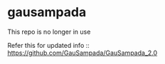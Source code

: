 # gausampada

This repo is no longer in use 

Refer this for updated info :: https://github.com/GauSampada/GauSampada_2.0
